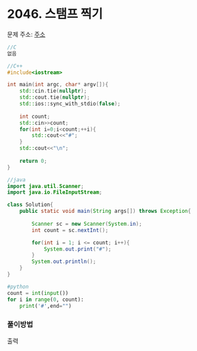 # 2046. 스탬프 찍기

문제 주소: [주소](https://swexpertacademy.com/main/code/problem/problemDetail.do?contestProbId=AV5QKdT6AyYDFAUq&categoryId=AV5QKdT6AyYDFAUq&categoryType=CODE)

```c
//C
없음
```

```c++
//C++
#include<iostream>

int main(int argc, char* argv[]){
    std::cin.tie(nullptr);
    std::cout.tie(nullptr);
    std::ios::sync_with_stdio(false);
    
    int count;
    std::cin>>count;
    for(int i=0;i<count;++i){
        std::cout<<"#";
    }
    std::cout<<"\n";
    
    return 0;
}
```

```java
//java
import java.util.Scanner;
import java.io.FileInputStream;

class Solution{
	public static void main(String args[]) throws Exception{
		
		Scanner sc = new Scanner(System.in);
		int count = sc.nextInt();

		for(int i = 1; i <= count; i++){
			System.out.print("#");
		}
        System.out.println();
	}
}
```

```python
#python
count = int(input())
for i in range(0, count):
    print('#',end="")
```



### 풀이방법

출력
